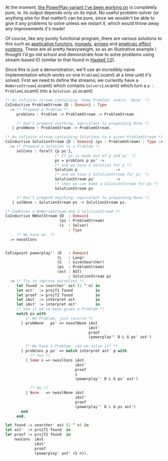At the moment, [the PowerPlay variant I've been working on](/projects/powerplay) is completely pure, ie. its output depends only on its input. No useful problem-solver (or anything else for that matter!) can be pure, since we wouldn't be able to give it any problems to solve unless we restart it, which would throw away any improvements it's made!

Of course, like any purely functional program, there are various solutions to this such as [applicative functors](https://wiki.haskell.org/Applicative_functor), [monads](http://www.haskell.org/haskellwiki/Monad_tutorials_timeline), [arrows](https://www.haskell.org/arrows/) and [algebraic effect systems](http://lambda-the-ultimate.org/node/4481). These are all pretty heavyweight, so as an illustrative example I thought I'd go old school and demonstrate how to solve problems using stream-based IO (similar to that found in [Haskell 1.0](http://www.haskell.org/haskellwiki/Language_and_library_specification)).

Since this is just a demonstration, we'll use an incredibly naive implementation which works on one `Problem`{.ocaml} at a time until it's solved. First we need to define the streams; we currently have a `NoWorseStream`{.ocaml} which contains `Solvers`{.ocaml} which turn a `p : Problem`{.ocaml} into a `Solution p`{.ocaml}

```ocaml
(* An infinite stream containing 'Some Problem' and/or 'None' *)
CoInductive ProblemStream {D : Domain} : Type
  := (* Prepend a Problem *)
     probCons : Problem -> ProblemStream -> ProblemStream

     (* Don't prepend anything, equivalent to prepending None *)
   | probNone : ProblemStream -> ProblemStream.

(* An infinite stream containing Solutions to a given ProblemStream *)
CoInductive SolutionStream {D : Domain} (ps : ProblemStream) : Type :=
  := (* Prepend a Solution to a Problem *)
     solCons : forall {p ps'},
                      (* If ps is made out of p and ps' *)
                      ps = probCons p ps' ->
                      (* and we have a Solution for p *)
                      Solution p                 ->
                      (* and we have a SolutionStream for ps' *)
                      SolutionStream ps'         ->
                      (* then we can make a SolutionStream for ps *)
                      SolutionStream ps

     (* Don't prepend anything, equivalent to prepending None *)
   | solNone : SolutionStream ps -> SolutionStream ps.

(* Combines a NoWorseStream and a SolutionStream *)
CoInductive NWSolStream {D  : Domain}
                        (ps : ProblemStream)
                        (s  : Solver)
                            : Type
     (* We have an  *)
  := nwsolCons


CoFixpoint powerplay'' (D   : Domain)
                       (L   : Lang)
                       (G   : GivenSearcher)
                       (ps  : ProblemStream)
                       (ast : AST)
                            : SolutionStream ps
  := (* Try to improve ourselves *)
     let found := searcher' ast (2 ^ n) in
     let ast'  := projT1 found          in
     let proof := projT2 found          in
     let iAst  := interpret ast         in
     let iAst' := interpret ast'        in
     (* See if we've been given a Problem *)
     match ps with
         (* No Problem, just recurse *)
       | probNone   ps' => nwsolNone iAst
                                     iAst'
                                     proof
                                     (powerplay'' D L G ps' ast')

         (* We have a Problem, can we solve it? *)
       | probCons p ps' => match interpret ast' p with
           (* Yes *)
         | Some s => nwsolCons iAst
                               iAst'
                               proof
                               s
                               (powerplay'' D L G ps' ast')

           (* No *)
         | None   => nwsolNone iAst
                               iAst'
                               proof
                               (powerplay'' D L G ps ast')
       end
     end.

let found := searcher' ast (2 ^ n) in
let ast'  := projT1 found  in
let proof := projT2 found  in
    nwsCons  iAst
             iAst'
             proof
             (powerplay' ast' (S n)).

```
